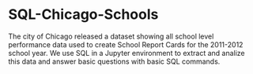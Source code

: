 # SQL-Chicago-Schools

The city of Chicago released a dataset showing all school level performance data used to create School Report Cards for the 2011-2012 school year. We use SQL in a Jupyter environment to extract and analize this data and answer basic questions with basic SQL commands.
